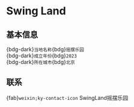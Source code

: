 # Swing Land

## 基本信息

{bdg-dark}`当地名称`{bdg}`摇摆乐园`  
{bdg-dark}`成立年份`{bdg}`2023`  
{bdg-dark}`所在城市`{bdg}`北京`  

## 联系

{fab}`weixin;ky-contact-icon` SwingLand摇摆乐园  
